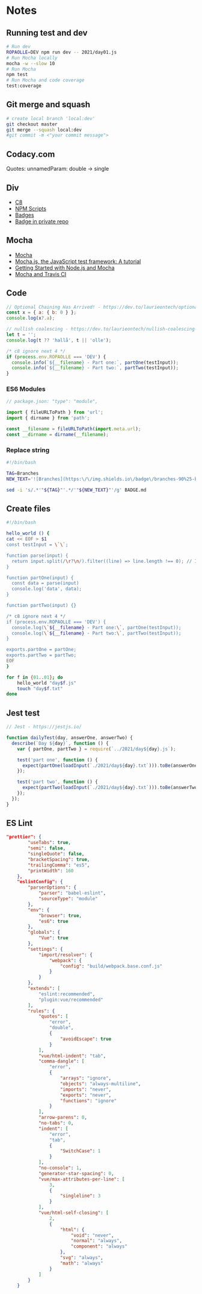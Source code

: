 # Notes

## Running test and dev

```sh
# Run dev
ROPAOLLE=DEV npm run dev -- 2021/day01.js
# Run Mocha locally
mocha -w --slow 10
# Run Mocha
npm test
# Run Mocha and code coverage
test:coverage
```

## Git merge and squash

```sh
# create local branch 'local:dev'
git checkout master
git merge --squash local:dev
#git commit -m <"your commit message">
```

## Codacy.com

Quotes: unnamedParam: double -> single

## Div

- [C8](https://github.com/bcoe/c8)
- [NPM Scripts](https://www.twilio.com/blog/npm-scripts)
- [Badges](https://shields.io/endpoint)
- [Badge in private repo](https://medium.com/@vemarav/dynamic-badges-using-shields-io-5948dcb2a99d)

## Mocha

- [Mocha](https://medium.com/serverlessguru/how-to-unit-test-with-nodejs-76967019ba56)
- [Mocha.js, the JavaScript test framework: A tutorial](https://blog.logrocket.com/a-quick-and-complete-guide-to-mocha-testing-d0e0ea09f09d/)
- [Getting Started with Node.js and Mocha](https://semaphoreci.com/community/tutorials/getting-started-with-node-js-and-mocha)
- [Mocha and Travis CI](https://github.com/mrnz/adventofcode)

## Code

```js
// Optional Chaining Has Arrived! - https://dev.to/laurieontech/optional-chaining-has-arrived-111l
const x = { a: { b: 0 } };
console.log(x?.a);

// nullish coalescing - https://dev.to/laurieontech/nullish-coalescing-let-falsy-fool-you-no-more-41c0
let t = '';
console.log(t ?? 'hallå', t || 'olle');

/* c8 ignore next 4 */
if (process.env.ROPAOLLE === 'DEV') {
  console.info(`${__filename} - Part one:`, partOne(testInput));
  console.info(`${__filename} - Part two:`, partTwo(testInput));
}
```

### ES6 Modules

```js
// package.json: "type": "module",

import { fileURLToPath } from 'url';
import { dirname } from 'path';

const __filename = fileURLToPath(import.meta.url);
const __dirname = dirname(__filename);
```

### Replace string

```sh
#!/bin/bash

TAG=Branches
NEW_TEXT='![Branches](https:\/\/img.shields.io\/badge\/branches-90%25-brightgreen.svg?style=flat)'

sed -i 's/.*'"${TAG}"'.*/'"${NEW_TEXT}"'/g' BADGE.md
```

## Create files

```sh
#!/bin/bash

hello_world () {
cat << EOF > $1
const testInput = \`\`;

function parse(input) {
  return input.split(/\r?\n/).filter((line) => line.length !== 0); // Ignore empty lines in the test input
}

function partOne(input) {
  const data = parse(input)
  console.log('data', data);
}

function partTwo(input) {}

/* c8 ignore next 4 */
if (process.env.ROPAOLLE === 'DEV') {
  console.log(\`${__filename} - Part one:\`, partOne(testInput));
  console.log(\`${__filename} - Part two:\`, partTwo(testInput));
}

exports.partOne = partOne;
exports.partTwo = partTwo;
EOF
}

for f in {01..01}; do
    hello_world "day$f.js"
    touch "day$f.txt"
done
```

## Jest test

```js
// Jest - https://jestjs.io/

function dailyTest(day, answerOne, answerTwo) {
  describe(`Day ${day}`, function () {
    var { partOne, partTwo } = require(`../2021/day${day}.js`);

    test('part one', function () {
      expect(partOne(loadInput(`./2021/day${day}.txt`))).toBe(answerOne);
    });

    test('part two', function () {
      expect(partTwo(loadInput(`./2021/day${day}.txt`))).toBe(answerTwo);
    });
  });
}
```

## ES Lint

```json
"prettier": {
		"useTabs": true,
		"semi": false,
		"singleQuote": false,
		"bracketSpacing": true,
		"trailingComma": "es5",
		"printWidth": 160
	},
	"eslintConfig": {
		"parserOptions": {
			"parser": "babel-eslint",
			"sourceType": "module"
		},
		"env": {
			"browser": true,
			"es6": true
		},
		"globals": {
			"Vue": true
		},
		"settings": {
			"import/resolver": {
				"webpack": {
					"config": "build/webpack.base.conf.js"
				}
			}
		},
		"extends": [
			"eslint:recommended",
			"plugin:vue/recommended"
		],
		"rules": {
			"quotes": [
				"error",
				"double",
				{
					"avoidEscape": true
				}
			],
			"vue/html-indent": "tab",
			"comma-dangle": [
				"error",
				{
					"arrays": "ignore",
					"objects": "always-multiline",
					"imports": "never",
					"exports": "never",
					"functions": "ignore"
				}
			],
			"arrow-parens": 0,
			"no-tabs": 0,
			"indent": [
				"error",
				"tab",
				{
					"SwitchCase": 1
				}
			],
			"no-console": 1,
			"generator-star-spacing": 0,
			"vue/max-attributes-per-line": [
				3,
				{
					"singleline": 3
				}
			],
			"vue/html-self-closing": [
				2,
				{
					"html": {
						"void": "never",
						"normal": "always",
						"component": "always"
					},
					"svg": "always",
					"math": "always"
				}
			]
		}
	}
```
